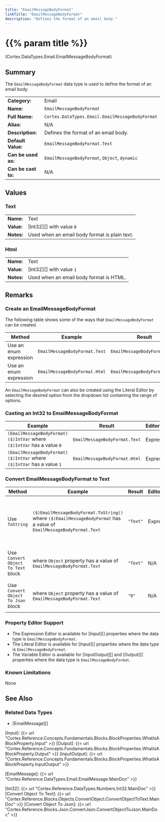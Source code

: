 ```yaml
---
title: "EmailMessageBodyFormat"
linkTitle: "EmailMessageBodyFormat"
description: "Defines the format of an email body."
---
```


# {{% param title %}}

<p class="namespace">(Cortex.DataTypes.Email.EmailMessageBodyFormat)</p>

## Summary

The `EmailMessageBodyFormat` data type is used to define the format of an email body.

| | |
|-|-|
| **Category:**          | Email                                                  |
| **Name:**              | `EmailMessageBodyFormat`                               |
| **Full Name:**         | `Cortex.DataTypes.Email.EmailMessageBodyFormat`        |
| **Alias:**             | N/A                                                    |
| **Description:**       | Defines the format of an email body.                   |
| **Default Value:**     | `EmailMessageBodyFormat.Text`                          |
| **Can be used as:**    | `EmailMessageBodyFormat`, `Object`, `dynamic`          |
| **Can be cast to:**    | N/A                                                    |

## Values

### Text

| | |
|-|-|
| **Name:**    | Text                                          |
| **Value:**   | [Int32][] with value `0`                      |
| **Notes:**   | Used when an email body format is plain text. |

### Html

| | |
|-|-|
| **Name:**    | Text                                          |
| **Value:**   | [Int32][] with value `1`                      |
| **Notes:**   | Used when an email body format is HTML.       |

## Remarks

### Create an EmailMessageBodyFormat

The following table shows some of the ways that `EmailMessageBodyFormat` can be created.

| Method | Example | Result | Editor&nbsp;Support | Notes |
|-|-|-|-|-|
| Use an enum expression | `EmailMessageBodyFormat.Text` | `EmailMessageBodyFormat.Text`| Expression |  |
| Use an enum expression | `EmailMessageBodyFormat.Html` | `EmailMessageBodyFormat.Html`| Expression |  |

An `EmailMessageBodyFormat` can also be created using the Literal Editor by selecting the desired option from the dropdown list containing the range of options.

### Casting an Int32 to EmailMessageBodyFormat

| Example | Result | Editor&nbsp;Support |
|-|-|-|
| `(EmailMessageBodyFormat)($)IntVar` where `($)IntVar` has a value `0` | `EmailMessageBodyFormat.Text` | Expression |
| `(EmailMessageBodyFormat)($)IntVar` where `($)IntVar` has a value `1` | `EmailMessageBodyFormat.Html` | Expression |

### Convert EmailMessageBodyFormat to Text

| Method | Example | Result | Editor&nbsp;Support | Notes |
|-|-|-|-|-|
| Use `ToString` | `($)EmailMessageBodyFormat.ToString()` where `($)EmailMessageBodyFormat` has a value of `EmailMessageBodyFormat.Text`| `"Text"` | Expression | ToString will return the Name of the enum value |
| Use `Convert Object To Text` block | where `Object` property has a value of `EmailMessageBodyFormat.Text` | `"Text"` | N/A  | See [Convert Object To Text][] |
| Use `Convert Object To Json` block | where `Object` property has a value of `EmailMessageBodyFormat.Text` | `"0"` | N/A  | See [Convert Object To Json][] |

### Property Editor Support

* The Expression Editor is available for [Input][] properties where the data type is `EmailMessageBodyFormat`.
* The Literal Editor is available for [Input][] properties where the data type is `EmailMessageBodyFormat`.
* The Variable Editor is available for [InputOutput][] and [Output][] properties where the data type is `EmailMessageBodyFormat`.
  
### Known Limitations

None

## See Also

### Related Data Types

* [EmailMessage][]

[Input]: {{< url "Cortex.Reference.Concepts.Fundamentals.Blocks.BlockProperties.WhatIsABlockProperty.Input" >}}
[Output]: {{< url "Cortex.Reference.Concepts.Fundamentals.Blocks.BlockProperties.WhatIsABlockProperty.Output" >}}
[InputOutput]: {{< url "Cortex.Reference.Concepts.Fundamentals.Blocks.BlockProperties.WhatIsABlockProperty.InputOutput" >}}

[EmailMessage]: {{< url "Cortex.Reference.DataTypes.Email.EmailMessage.MainDoc" >}}

[Int32]: {{< url "Cortex.Reference.DataTypes.Numbers.Int32.MainDoc" >}}
[Convert Object To Text]: {{< url "Cortex.Reference.Blocks.Objects.ConvertObject.ConvertObjectToText.MainDoc" >}}
[Convert Object To Json]: {{< url "Cortex.Reference.Blocks.Json.ConvertJson.ConvertObjectToJson.MainDoc" >}}
